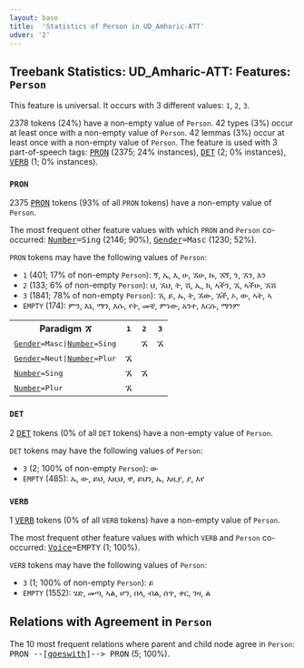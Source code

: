 ```yaml
---
layout: base
title:  'Statistics of Person in UD_Amharic-ATT'
udver: '2'
---
```


## Treebank Statistics: UD_Amharic-ATT: Features: `Person`

This feature is universal.
It occurs with 3 different values: `1`, `2`, `3`.

2378 tokens (24%) have a non-empty value of `Person`.
42 types (3%) occur at least once with a non-empty value of `Person`.
42 lemmas (3%) occur at least once with a non-empty value of `Person`.
The feature is used with 3 part-of-speech tags: <tt><a href="am_att-pos-PRON.html">PRON</a></tt> (2375; 24% instances), <tt><a href="am_att-pos-DET.html">DET</a></tt> (2; 0% instances), <tt><a href="am_att-pos-VERB.html">VERB</a></tt> (1; 0% instances).

### `PRON`

2375 <tt><a href="am_att-pos-PRON.html">PRON</a></tt> tokens (93% of all `PRON` tokens) have a non-empty value of `Person`.

The most frequent other feature values with which `PRON` and `Person` co-occurred: <tt><a href="am_att-feat-Number.html">Number</a></tt><tt>=Sing</tt> (2146; 90%), <tt><a href="am_att-feat-Gender.html">Gender</a></tt><tt>=Masc</tt> (1230; 52%).

`PRON` tokens may have the following values of `Person`:

* `1` (401; 17% of non-empty `Person`): ኝ, ኤ, እ, ሁ, ኧሁ, ኩ, ኧኝ, ን, ኧን, እን
* `2` (133; 6% of non-empty `Person`): ህ, ኧህ, ት, ሽ, ኢ, ክ, ኣችን, ኧ, ኣችሁ, ኧሽ
* `3` (1841; 78% of non-empty `Person`): ኧ, ይ, ኡ, ት, ኧው, ኧች, ኦ, ው, ኣት, ኣ
* `EMPTY` (174): ምን, እኔ, ማን, እሱ, የት, መቼ, ምነው, አንተ, እርሱ, ማንም

<table>
  <tr><th>Paradigm <i>ኧ</i></th><th><tt>1</tt></th><th><tt>2</tt></th><th><tt>3</tt></th></tr>
  <tr><td><tt><tt><a href="am_att-feat-Gender.html">Gender</a></tt><tt>=Masc</tt>|<tt><a href="am_att-feat-Number.html">Number</a></tt><tt>=Sing</tt></tt></td><td></td><td>ኧ</td><td>ኧ</td></tr>
  <tr><td><tt><tt><a href="am_att-feat-Gender.html">Gender</a></tt><tt>=Neut</tt>|<tt><a href="am_att-feat-Number.html">Number</a></tt><tt>=Plur</tt></tt></td><td>ኧ</td><td></td><td></td></tr>
  <tr><td><tt><tt><a href="am_att-feat-Number.html">Number</a></tt><tt>=Sing</tt></tt></td><td>ኧ</td><td>ኧ</td><td></td></tr>
  <tr><td><tt><tt><a href="am_att-feat-Number.html">Number</a></tt><tt>=Plur</tt></tt></td><td>ኧ</td><td></td><td></td></tr>
</table>

### `DET`

2 <tt><a href="am_att-pos-DET.html">DET</a></tt> tokens (0% of all `DET` tokens) have a non-empty value of `Person`.

`DET` tokens may have the following values of `Person`:

* `3` (2; 100% of non-empty `Person`): ው
* `EMPTY` (485): ኡ, ው, ይህ, እዚህ, ዋ, ይህን, ኤ, እዚያ, ያ, እየ

### `VERB`

1 <tt><a href="am_att-pos-VERB.html">VERB</a></tt> tokens (0% of all `VERB` tokens) have a non-empty value of `Person`.

The most frequent other feature values with which `VERB` and `Person` co-occurred: <tt><a href="am_att-feat-Voice.html">Voice</a></tt><tt>=EMPTY</tt> (1; 100%).

`VERB` tokens may have the following values of `Person`:

* `3` (1; 100% of non-empty `Person`): ይ
* `EMPTY` (1552): ሄድ, መጣ, ኣል, ሆን, በላ, ብል, ሰጥ, ቀር, ገዛ, ል

## Relations with Agreement in `Person`

The 10 most frequent relations where parent and child node agree in `Person`:
<tt>PRON --[<tt><a href="am_att-dep-goeswith.html">goeswith</a></tt>]--> PRON</tt> (5; 100%).

